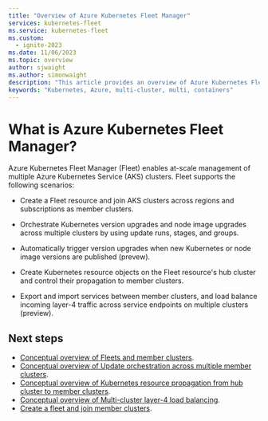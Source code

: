 ```yaml
---
title: "Overview of Azure Kubernetes Fleet Manager"
services: kubernetes-fleet
ms.service: kubernetes-fleet
ms.custom:
  - ignite-2023
ms.date: 11/06/2023
ms.topic: overview
author: sjwaight
ms.author: simonwaight
description: "This article provides an overview of Azure Kubernetes Fleet Manager."
keywords: "Kubernetes, Azure, multi-cluster, multi, containers"
---
```


# What is Azure Kubernetes Fleet Manager?

Azure Kubernetes Fleet Manager (Fleet) enables at-scale management of multiple Azure Kubernetes Service (AKS) clusters. Fleet supports the following scenarios:

* Create a Fleet resource and join AKS clusters across regions and subscriptions as member clusters.

* Orchestrate Kubernetes version upgrades and node image upgrades across multiple clusters by using update runs, stages, and groups.

* Automatically trigger version upgrades when new Kubernetes or node image versions are published (prevew).

* Create Kubernetes resource objects on the Fleet resource's hub cluster and control their propagation to member clusters.

* Export and import services between member clusters, and load balance incoming layer-4 traffic across service endpoints on multiple clusters (preview).

## Next steps

* [Conceptual overview of Fleets and member clusters](./concepts-fleet.md).
* [Conceptual overview of Update orchestration across multiple member clusters](./concepts-update-orchestration.md).
* [Conceptual overview of Kubernetes resource propagation from hub cluster to member clusters](./concepts-resource-propagation.md).
* [Conceptual overview of Multi-cluster layer-4 load balancing](./concepts-l4-load-balancing.md).
* [Create a fleet and join member clusters](./quickstart-create-fleet-and-members.md).
